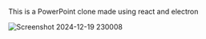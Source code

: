 This is a PowerPoint clone made using react and electron 


![Screenshot 2024-12-19 230008](https://github.com/user-attachments/assets/a50882b6-6401-4cff-8426-4c22f642be3f)
